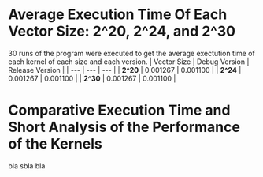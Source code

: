 # Average Execution Time Of Each Vector Size: 2^20, 2^24, and 2^30
30 runs of the program were executed to get the average exectution time of each kernel of each size and each version.
| Vector Size | Debug Version | Release Version |
| --- | --- | --- |
| **2^20** | 0.001267 | 0.001100 |
| **2^24** | 0.001267 | 0.001100 |
| **2^30** | 0.001267 | 0.001100 |

# Comparative Execution Time and Short Analysis of the Performance of the Kernels
bla sbla bla
